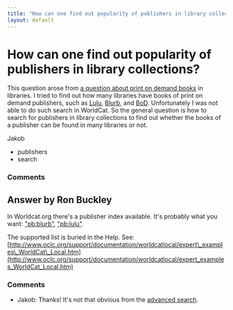```yaml
---
title: "How can one find out popularity of publishers in library collections?"
layout: default
---
```

How can one find out popularity of publishers in library collections?
=====================
This question arose from [a question about print on demand
books](http://libraries.stackexchange.com/questions/754/purchasing-print-on-demand-books)
in libraries. I tried to find out how many libraries have books of print
on demand publishers, such as [Lulu](http://www.lulu.com/),
[Blurb](http://www.blurb.com/), and [BoD](http://www.bod.de).
Unfortunately I was not able to do such search in WorldCat. So the
general question is how to search for publishers in library collections
to find out whether the books of a publisher can be found in many
libraries or not.

Jakob

<ul class="tags"><li class="tag">publishers</li><li class="tag">search</li></ul>

### Comments ###


Answer by Ron Buckley
----------------
In Worldcat.org there's a publisher index available. It's probably what
you want: ["pb:blurb"](http://www.worldcat.org/search?q=pb%3Ablurb),
["pb:lulu"](http://www.worldcat.org/search?q=pb%3Alulu).

The supported list is buried in the Help. See:
[http://www.oclc.org/support/documentation/worldcatlocal/expert\_examples\_WorldCat\_Local.htm](http://www.oclc.org/support/documentation/worldcatlocal/expert_examples_WorldCat_Local.htm)

### Comments ###
* Jakob: Thanks! It's not that obvious from the [advanced
search](http://www.worldcat.org/advancedsearch).

